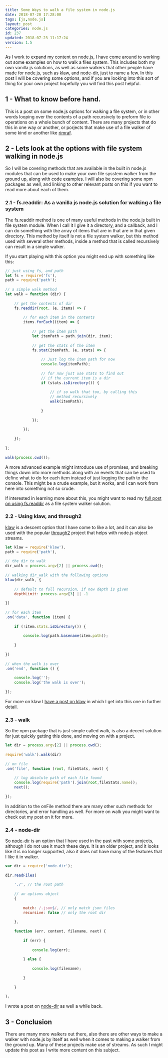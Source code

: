 ```yaml
---
title: Some Ways to walk a file system in node.js
date: 2018-07-20 17:28:00
tags: [js,node.js]
layout: post
categories: node.js
id: 237
updated: 2018-07-23 11:17:24
version: 1.5
---
```


As I work to expand my content on node.js, I have come around to working out some examples on how to walk a files system. This includes both my own vanilla js solutions, as well as some walkers that other people have made for node.js, such as [klaw](https://www.npmjs.com/package/klaw), and [node-dir](https://www.npmjs.com/package/node-dir), just to name a few. In this post I will be covering some options, and if you are looking into this sort of thing for your own project hopefully you will find this post helpful.

<!-- more -->

## 1 - What to know before hand.

This is a post on some node.js options for walking a file system, or in other words looping over the contents of a path recursively to preform file io operations on a whole bunch of content. There are many projects that do this in one way or another, or porjects that make use of a file walker of some kind or another like [rimraf](/2017/05/14/nodejs-rimraf/).

## 2 - Lets look at the options with file system walking in node.js

So I will be covering methods that are available in the built in node.js modules that can be used to make your own file sysstem walker from the ground up, along with code examples. I will also be covering some npm packages as well, and linking to other relevant posts on this if you want to read more about each of them.

### 2.1 - fs.readdir: As a vanilla js node.js solution for walking a file system

The fs.readdir method is one of many useful methods in the node.js built in file system module. When I call it I give it a directory, and a callback, and I can do something with the array of items that are in that are in that given directory. This method by itself is not a file system walker, but this method used with several other methods, inside a method that is called recursively can result in a simple walker.


If you start playing with this option you might end up with something like this:

```js
// just using fs, and path
let fs = require('fs'),
path = require('path');
 
// a simple walk method
let walk = function (dir) {
 
    // get the contents of dir
    fs.readdir(root, (e, items) => {
 
        // for each item in the contents
        items.forEach((item) => {
 
            // get the item path
            let itemPath = path.join(dir, item);
 
            // get the stats of the item
            fs.stat(itemPath, (e, stats) => {
 
                // Just log the item path for now
                console.log(itemPath);
 
                // for now just use stats to find out
                // if the current item is a dir
                if (stats.isDirectory()) {
 
                    // if so walk that too, by calling this
                    // method recursively
                    walk(itemPath);
 
                }
 
            });
 
        });
 
    });
 
};
 
walk(process.cwd());
```

A more advanced example might introduce use of promises, and breaking things down into more methods along with an events that can be used to define what to do for each item instead of just logging the path to the console. This might be a crude example, but it works, and I can work from here into something not so crude.

If interested in learning more about this, you might want to read my [full post on using fs.readdir](/2018/07/20/nodejs-walking-a-file-system-with-fs-readdir/) as a file system walker solution.

### 2.2 - Using klaw, and through2

[klaw](https://www.npmjs.com/package/klaw) is a descent option that I have come to like a lot, and it can also be used with the popular [through2](https://www.npmjs.com/package/through2) project that helps with node.js object streams.

```js
let klaw = require('klaw'),
path = require('path'),
 
// the dir to walk
dir_walk = process.argv[2] || process.cwd();
 
// walking dir_walk with the following options
klaw(dir_walk, {
 
    // default to full recursion, if now depth is given
    depthLimit: process.argv[3] || -1
 
})
 
// for each item
.on('data', function (item) {
 
    if (!item.stats.isDirectory()) {
 
        console.log(path.basename(item.path));
 
    }
 
})
 
// when the walk is over
.on('end', function () {
 
    console.log('');
    console.log('the walk is over');
 
});
```

For more on klaw I [have a post on klaw](/2018/07/19/nodejs-klaw/) in which I get into this one in further detail.

### 2.3 - walk

So the npm package that is just simple called walk, is also a decent solution for just quickly getting this done, and moving on with a project.

```js
let dir = process.argv[2] || process.cwd();
 
require('walk').walk(dir)
 
// on file
.on('file', function (root, fileStats, next) {
 
    // log absolute path of each file found
    console.log(require('path').join(root,fileStats.name));
    next();
 
});
```

In addition to the onFile method there are many other such methods for directories, and error handling as well. For more on walk you might want to check out my post on it for more.

### 2.4 - node-dir

So [node-dir](https://www.npmjs.com/package/node-dir) is an option that I have used in the past with some projects, although I do not use it much these days. It is an older project, and it looks like it is no longer supported, also it does not have many of the features that I like it in walker.


```js
var dir = require('node-dir');
 
dir.readFiles(
 
    './', // the root path
 
    // an options object
    {
 
        match: /.json$/, // only match json files
        recursive: false // only the root dir
 
    },
 
    function (err, content, filename, next) {
 
        if (err) {
 
            console.log(err);
 
        } else {
 
            console.log(filename);
 
        }
 
    }
 
);
```

I wrote a post on [node-dir](/2017/11/05/nodejs-node-dir/) as well a while back.

## 3 - Conclusion

There are many more walkers out there, also there are other ways to make a walker with node.js by itself as well when it comes to making a walker from the ground up. Many of these projects make use of streams. As such I might update this post as I write more content on this subject.